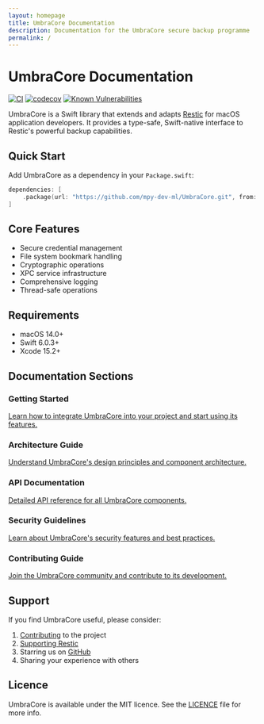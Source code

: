 ```yaml
---
layout: homepage
title: UmbraCore Documentation
description: Documentation for the UmbraCore secure backup programme
permalink: /
---
```


# UmbraCore Documentation

[![CI](https://github.com/mpy-dev-ml/UmbraCore/actions/workflows/ci.yml/badge.svg)](https://github.com/mpy-dev-ml/UmbraCore/actions/workflows/ci.yml)
[![codecov](https://codecov.io/gh/mpy-dev-ml/UmbraCore/branch/main/graph/badge.svg)](https://codecov.io/gh/mpy-dev-ml/UmbraCore)
[![Known Vulnerabilities](https://snyk.io/test/github/mpy-dev-ml/UmbraCore/badge.svg)](https://snyk.io/test/github/mpy-dev-ml/UmbraCore)

UmbraCore is a Swift library that extends and adapts [Restic](https://restic.net) for macOS application developers. It provides a type-safe, Swift-native interface to Restic's powerful backup capabilities.

## Quick Start

Add UmbraCore as a dependency in your `Package.swift`:

```swift
dependencies: [
    .package(url: "https://github.com/mpy-dev-ml/UmbraCore.git", from: "1.0.0")
]
```

## Core Features

- Secure credential management
- File system bookmark handling
- Cryptographic operations
- XPC service infrastructure
- Comprehensive logging
- Thread-safe operations

## Requirements

- macOS 14.0+
- Swift 6.0.3+
- Xcode 15.2+

## Documentation Sections

### Getting Started
[Learn how to integrate UmbraCore into your project and start using its features.](getting-started)

### Architecture Guide
[Understand UmbraCore's design principles and component architecture.](guides/architecture)

### API Documentation
[Detailed API reference for all UmbraCore components.](api)

### Security Guidelines
[Learn about UmbraCore's security features and best practices.](security/guidelines)

### Contributing Guide
[Join the UmbraCore community and contribute to its development.](contributing)

## Support

If you find UmbraCore useful, please consider:

1. [Contributing](CONTRIBUTING.md) to the project
2. [Supporting Restic](https://github.com/sponsors/fd0)
3. Starring us on [GitHub](https://github.com/mpy-dev-ml/UmbraCore)
4. Sharing your experience with others

## Licence

UmbraCore is available under the MIT licence. See the [LICENCE](LICENCE) file for more info.
